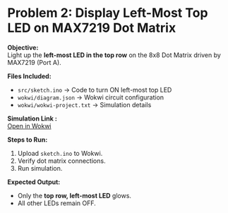 # Problem 2: Display Left-Most Top LED on MAX7219 Dot Matrix

**Objective:**  
Light up the **left-most LED in the top row** on the 8x8 Dot Matrix driven by MAX7219 (Port A).

**Files Included:**  
- `src/sketch.ino` → Code to turn ON left-most top LED  
- `wokwi/diagram.json` → Wokwi circuit configuration  
- `wokwi/wokwi-project.txt` → Simulation details  

**Simulation Link :**  
[Open in Wokwi](https://wokwi.com/projects/445862322950492161)

**Steps to Run:**  
1. Upload `sketch.ino` to Wokwi.  
2. Verify dot matrix connections.  
3. Run simulation.

**Expected Output:**  
- Only the **top row, left-most LED** glows.  
- All other LEDs remain OFF.

